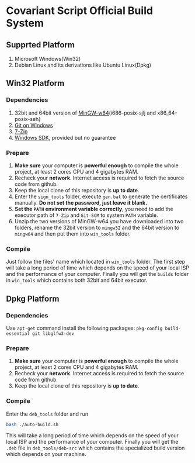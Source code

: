 # Covariant Script Official Build System
## Supprted Platform
1. Microsoft Windows(Win32)
2. Debian Linux and its derivations like Ubuntu Linux(Dpkg)
## Win32 Platform
### Dependencies
1. 32bit and 64bit version of [MinGW-w64](https://sourceforge.net/projects/mingw-w64/)(i686-posix-sjlj and x86_64-posix-seh)
2. [Git on Windows](https://git-scm.com/)
3. [7-Zip](https://www.7-zip.org/)
4. [Windows SDK](./sign_tools), provided but no guarantee
### Prepare
1. **Make sure** your computer is **powerful enough** to compile the whole project, at least 2 cores CPU and 4 gigabytes RAM.
2. Recheck your **network**. Internet access is required to fetch the source code from github.
3. Keep the local clone of this repository is **up to date**.
4. Enter the `sign_tools` folder, execute `gen.bat` to generate the certificates manually. **Do not set the password, just leave it blank.**
5. **Set the `PATH` environment variable correctly**, you need to add the executor path of `7-Zip` and `Git-SCM` to system `PATH` variable.
6. Unzip the two versions of MinGW-w64 you have downloaded into two folders, rename the 32bit version to `mingw32` and the 64bit version to `mingw64` and then put them into `win_tools` folder.
### Compile
Just follow the files' name which located in `win_tools` folder. The first step will take a long period of time which depends on the speed of your local ISP and the performance of your computer. Finally you will get the `builds` folder in `win_tools` which contains both 32bit and 64bit executor.
## Dpkg Platform
### Dependencies
Use `apt-get` command install the following packages: `pkg-config build-essential git libglfw3-dev`
### Prepare
1. **Make sure** your computer is **powerful enough** to compile the whole project, at least 2 cores CPU and 4 gigabytes RAM.
2. Recheck your **network**. Internet access is required to fetch the source code from github.
3. Keep the local clone of this repository is **up to date**.
### Compile
Enter the `deb_tools` folder and run
```sh
bash ./auto-build.sh
```
This will take a long period of time which depends on the speed of your local ISP and the performance of your computer. Finally you will get the `.deb` file in `deb_tools/deb-src` which contains the specialized build version which depends on your machine.